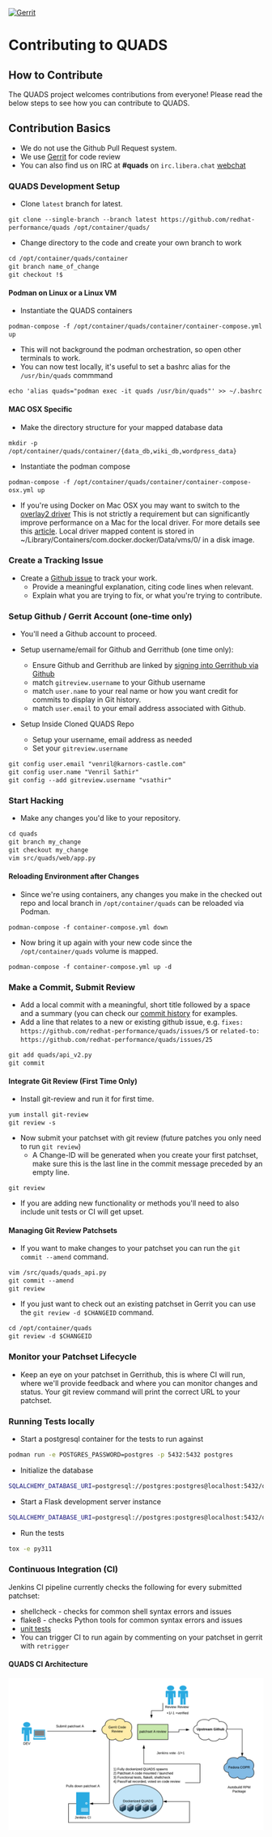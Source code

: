 [![Gerrit](https://quads-ci.scalelab.redhat.com/job/Quads-2.0/badge/icon)](https://quads-ci.scalelab.redhat.com/job/Quads-2.0/)

Contributing to QUADS
=====================

## How to Contribute
The QUADS project welcomes contributions from everyone!  Please read the below steps to see how you can contribute to QUADS.

## Contribution Basics
  * We do not use the Github Pull Request system.
  * We use [Gerrit](https://review.gerrithub.io/q/project:redhat-performance%252Fquads) for code review
  * You can also find us on IRC at **#quads** on ```irc.libera.chat``` [webchat](https://web.libera.chat/?channels=#quads)

### QUADS Development Setup
  - Clone `latest` branch for latest.

```
git clone --single-branch --branch latest https://github.com/redhat-performance/quads /opt/container/quads/
```

  - Change directory to the code and create your own branch to work
```
cd /opt/container/quads/container
git branch name_of_change
git checkout !$
```

#### Podman on Linux or a Linux VM

  - Instantiate the QUADS containers

```
podman-compose -f /opt/container/quads/container/container-compose.yml up
```
  - This will not background the podman orchestration, so open other terminals to work.
  - You can now test locally, it's useful to set a bashrc alias for the `/usr/bin/quads` commmand

```
echo 'alias quads="podman exec -it quads /usr/bin/quads"' >> ~/.bashrc
```

#### MAC OSX Specific

  - Make the directory structure for your mapped database data
```
mkdir -p /opt/container/quads/container/{data_db,wiki_db,wordpress_data}
```
  - Instantiate the podman compose
```
podman-compose -f /opt/container/quads/container/container-compose-osx.yml up
```
  - If you're using Docker on Mac OSX you may want to switch to the [overlay2 driver](https://stackoverflow.com/questions/39455764/change-storage-driver-for-docker-on-os-x#39737553)  This is not strictly a requirement but can significantly improve performance on a Mac for the local driver.  For more details see this [article](https://markshust.com/2017/03/02/making-docker-mac-faster-overlay2-filesystem/).  Local driver mapped content is stored in ~/Library/Containers/com.docker.docker/Data/vms/0/ in a disk image.

### Create a Tracking Issue
* Create a [Github issue](https://github.com/redhat-performance/quads/issues/new) to track your work.
  - Provide a meaningful explanation, citing code lines when relevant.
  - Explain what you are trying to fix, or what you're trying to contribute.

### Setup Github / Gerrit Account (one-time only)
* You'll need a Github account to proceed.
* Setup username/email for Github and Gerrithub (one time only):
  - Ensure Github and Gerrithub are linked by [signing into Gerrithub via Github](https://review.gerrithub.io/login)
  - match ```gitreview.username``` to your Github username
  - match ```user.name``` to your real name or how you want credit for commits to display in Git history.
  - match ```user.email``` to your email address associated with Github.

* Setup Inside Cloned QUADS Repo
  - Setup your username, email address as needed
  - Set your `gitreview.username`
```
git config user.email "venril@karnors-castle.com"
git config user.name "Venril Sathir"
git config --add gitreview.username "vsathir"
```

### Start Hacking
* Make any changes you'd like to your repository.

```
cd quads
git branch my_change
git checkout my_change
vim src/quads/web/app.py
```

#### Reloading Environment after Changes
* Since we're using containers, any changes you make in the checked out repo and local branch in `/opt/container/quads` can be reloaded via Podman.

```
podman-compose -f container-compose.yml down
```

* Now bring it up again with your new code since the `/opt/container/quads` volume is mapped.

```
podman-compose -f container-compose.yml up -d
```

### Make a Commit, Submit Review
* Add a local commit with a meaningful, short title followed by a space and a summary (you can check our [commit history](https://github.com/redhat-performance/quads/commits/latest) for examples.
* Add a line that relates to a new or existing github issue, e.g. ```fixes: https://github.com/redhat-performance/quads/issues/5``` or ```related-to: https://github.com/redhat-performance/quads/issues/25```

```
git add quads/api_v2.py
git commit
```

#### Integrate Git Review (First Time Only)
* Install git-review and run it for first time.

```
yum install git-review
git review -s
```

* Now submit your patchset with git review (future patches you only need to run ```git review```)
  - A Change-ID will be generated when you create your first patchset, make sure this is the last line in the commit message preceded by an empty line.

```
git review
```

* If you are adding new functionality or methods you'll need to also include unit tests or CI will get upset.

#### Managing Git Review Patchsets

* If you want to make changes to your patchset you can run the ```git commit --amend``` command.

```
vim /src/quads/quads_api.py
git commit --amend
git review
```

* If you just want to check out an existing patchset in Gerrit you can use the `git review -d $CHANGEID` command.

```
cd /opt/container/quads
git review -d $CHANGEID
```

### Monitor your Patchset Lifecycle
* Keep an eye on your patchset in Gerrithub, this is where CI will run, where we'll provide feedback and where you can monitor changes and status.  Your git review command will print the correct URL to your patchset.

### Running Tests locally
* Start a postgresql container for the tests to run against
```bash
podman run -e POSTGRES_PASSWORD=postgres -p 5432:5432 postgres
```

* Initialize the database
```bash
SQLALCHEMY_DATABASE_URI=postgresql://postgres:postgres@localhost:5432/quads flask --app src/quads/server/app.py init-db
```

* Start a Flask development server instance
```bash
SQLALCHEMY_DATABASE_URI=postgresql://postgres:postgres@localhost:5432/quads flask --app src/quads/server/app.py run
```

* Run the tests
```bash
tox -e py311
```

### Continuous Integration (CI)
Jenkins CI pipeline currently checks the following for every submitted patchset:
  - shellcheck - checks for common shell syntax errors and issues
  - flake8 - checks Python tools for common syntax errors and issues
  - [unit tests](https://github.com/redhat-performance/quads/tree/latest/tests)
  - You can trigger CI to run again by commenting on your patchset in gerrit with `retrigger`

#### QUADS CI Architecture

![quads-ci](/image/quads-ci.png?raw=true)


